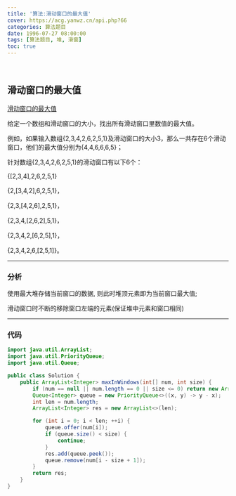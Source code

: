 ```yaml
---
title: '算法:滑动窗口的最大值'
cover: https://acg.yanwz.cn/api.php?66
categories: 算法题目
date: 1996-07-27 08:00:00
tags: [算法题目, 堆, 滑窗]
toc: true
---
```


<br/>

<!--more-->

## 滑动窗口的最大值

[滑动窗口的最大值](https://www.nowcoder.com/practice/1624bc35a45c42c0bc17d17fa0cba788?tpId=13&tqId=11217&tPage=4&rp=1&ru=%2Fta%2Fcoding-interviews&qru=%2Fta%2Fcoding-interviews%2Fquestion-ranking)

给定一个数组和滑动窗口的大小，找出所有滑动窗口里数值的最大值。

例如，如果输入数组{2,3,4,2,6,2,5,1}及滑动窗口的大小3，那么一共存在6个滑动窗口，他们的最大值分别为{4,4,6,6,6,5}； 

针对数组{2,3,4,2,6,2,5,1}的滑动窗口有以下6个：

{[2,3,4],2,6,2,5,1}

{2,[3,4,2],6,2,5,1}，      

{2,3,[4,2,6],2,5,1}，      

{2,3,4,[2,6,2],5,1}， 

{2,3,4,2,[6,2,5],1}，      

{2,3,4,2,6,[2,5,1]}。

****

### 分析

使用最大堆存储当前窗口的数据, 则此时堆顶元素即为当前窗口最大值;

滑动窗口时不断的移除窗口左端的元素(保证堆中元素和窗口相同)

****

### 代码

```java
import java.util.ArrayList;
import java.util.PriorityQueue;
import java.util.Queue;

public class Solution {
    public ArrayList<Integer> maxInWindows(int[] num, int size) {
        if (num == null || num.length == 0 || size <= 0) return new ArrayList<>();
        Queue<Integer> queue = new PriorityQueue<>((x, y) -> y - x);
        int len = num.length;
        ArrayList<Integer> res = new ArrayList<>(len);

        for (int i = 0; i < len; ++i) {
            queue.offer(num[i]);
            if (queue.size() < size) {
                continue;
            }
            res.add(queue.peek());
            queue.remove(num[i - size + 1]);
        }
        return res;
    }
}
```

